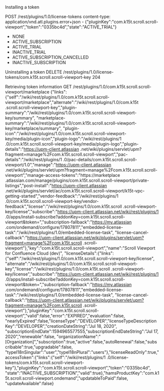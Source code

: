 Installing a token

POST /rest/plugins/1.0/license-tokens 
content-type: application/vnd.atl.plugins.error+json - 
{"pluginKey":"com.k15t.scroll.scroll-viewport","token":"0335bc4d","state":"ACTIVE_TRIAL"}

 * NONE
 * ACTIVE_SUBSCRIPTION
 * ACTIVE_TRIAL
 * INACTIVE_TRIAL
 * ACTIVE_SUBSCRIPTION_CANCELLED
 * INACTIVE_SUBSCRIPTION

Uninstalling a token
DELETE /rest/plugins/1.0/license-tokens/com.k15t.scroll.scroll-viewport-key 204

Retrieving token information
GET /rest/plugins/1.0/com.k15t.scroll.scroll-viewport/marketplace
    {"links":{"self":"/wiki/rest/plugins/1.0/com.k15t.scroll.scroll-viewport/marketplace","alternate":"/wiki/rest/plugins/1.0/com.k15t
    .scroll.scroll-viewport-key","plugin-summary":"/wiki/rest/plugins/1.0/com.k15t.scroll.scroll-viewport-key/summary",
    "marketplace-summary":"/wiki/rest/plugins/1.0/com.k15t.scroll.scroll-viewport-key/marketplace/summary",
    "plugin-icon":"/wiki/rest/plugins/1.0/com.k15t.scroll.scroll-viewport-key/media/plugin-icon","plugin-logo":"/wiki/rest/plugins/1
    .0/com.k15t.scroll.scroll-viewport-key/media/plugin-logo","plugin-details":"https://upm-client.atlassian
    .net/wiki/plugins/servlet/upm?fragment=manage%2Fcom.k15t.scroll.scroll-viewport","pac-details":"/wiki/rest/plugins/1
    .0/pac-details/com.k15t.scroll.scroll-viewport/1.0","manage":"https://upm-client.atlassian
    .net/wiki/plugins/servlet/upm?fragment=manage%2Fcom.k15t.scroll.scroll-viewport","manage-access-tokens":"https://marketplace
    .atlassian.com/manage/plugins/com.k15t.scroll.scroll-viewport/private-listings","post-install":"https://upm-client.atlassian
    .net/wiki/plugins/servlet/ac/com.k15t.scroll.scroll-viewport/k15t-vpc-getting-started","vendor-feedback":"/wiki/rest/plugins/1
    .0/com.k15t.scroll.scroll-viewport-key/vendor-feedback","license":"/wiki/rest/plugins/1.0/com.k15t.scroll
    .scroll-viewport-key/license","subscribe":"https://upm-client.atlassian.net/wiki/rest/plugins/1
    .0/apps/install-subscribe?addonKey=com.k15t.scroll.scroll-viewport&token=","subscription-fallback":"https://my.atlassian
    .com/ondemand/configure/17807811","embedded-license-task":"/wiki/rest/plugins/1.0/embedded-license-task",
    "license-cancel-callback":"https://upm-client.atlassian.net/wiki/plugins/servlet/upm?fragment=manage%2Fcom.k15t.scroll
    .scroll-viewport"},"key":"com.k15t.scroll.scroll-viewport","name":"Scroll Viewport for Confluence Cloud (dev)",
    "licenseDetails":{"links":{"self":"/wiki/rest/plugins/1.0/com.k15t.scroll.scroll-viewport-key/license",
    "alternate":"/wiki/rest/plugins/1.0/com.k15t.scroll.scroll-viewport-key","license":"/wiki/rest/plugins/1.0/com.k15t.scroll
    .scroll-viewport-key/license","subscribe":"https://upm-client.atlassian.net/wiki/rest/plugins/1
    .0/apps/install-subscribe?addonKey=com.k15t.scroll.scroll-viewport&token=","subscription-fallback":"https://my.atlassian
    .com/ondemand/configure/17807811","embedded-license-task":"/wiki/rest/plugins/1.0/embedded-license-task",
    "license-cancel-callback":"https://upm-client.atlassian.net/wiki/plugins/servlet/upm?fragment=manage%2Fcom.k15t.scroll
    .scroll-viewport"},"pluginKey":"com.k15t.scroll.scroll-viewport","valid":false,"error":"EXPIRED","evaluation":false,
    "nearlyExpired":false,"licenseType":"DEVELOPER","licenseTypeDescriptionKey":"DEVELOPER","creationDateString":"Jul 18, 2020",
    "subscriptionEndDate":1594965577555,"subscriptionEndDateString":"Jul 17, 2020","renewable":false,
    "organizationName":"[Organization]","subscription":true,"active":false,"autoRenewal":false,"subscribable":true,"upgradable":false,
    "typeI18nSingular":"user","typeI18nPlural":"users"},"licenseReadOnly":true,"accessToken":{"links":{"self":"/wiki/rest/plugins/1
    .0/license-tokens/com.k15t.scroll.scroll-viewport-key"},"pluginKey":"com.k15t.scroll.scroll-viewport","token":"0335bc4d",
    "state":"INACTIVE_SUBSCRIPTION","valid":true},"hamsProductKey":"com.k15t.scroll.scroll-viewport.ondemand","updatableToPaid":false,
    "updateAvailable":false}